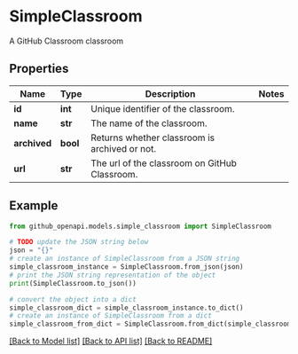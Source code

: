 # SimpleClassroom

A GitHub Classroom classroom

## Properties

Name | Type | Description | Notes
------------ | ------------- | ------------- | -------------
**id** | **int** | Unique identifier of the classroom. | 
**name** | **str** | The name of the classroom. | 
**archived** | **bool** | Returns whether classroom is archived or not. | 
**url** | **str** | The url of the classroom on GitHub Classroom. | 

## Example

```python
from github_openapi.models.simple_classroom import SimpleClassroom

# TODO update the JSON string below
json = "{}"
# create an instance of SimpleClassroom from a JSON string
simple_classroom_instance = SimpleClassroom.from_json(json)
# print the JSON string representation of the object
print(SimpleClassroom.to_json())

# convert the object into a dict
simple_classroom_dict = simple_classroom_instance.to_dict()
# create an instance of SimpleClassroom from a dict
simple_classroom_from_dict = SimpleClassroom.from_dict(simple_classroom_dict)
```
[[Back to Model list]](../README.md#documentation-for-models) [[Back to API list]](../README.md#documentation-for-api-endpoints) [[Back to README]](../README.md)



